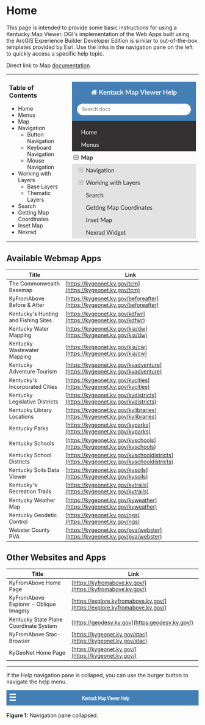 # Home

This page is intended to provide some basic instructions for using a Kentucky Map Viewer.  DGI's implementation of the Web Apps built using the ArcGIS Experience Builder Developer Edition is similar to out-of-the-box templates provided by Esri. Use the links in the navigation pane on the left to quickly access a specific help topic.

Direct link to Map [documentation](map/index.md)

<table style="width:100%; border-collapse: collapse;">
  <tr>
    <td style="vertical-align: top; width: 60%; padding-right: 20px;">
      <h3>Table of Contents</h3>
      <ul>
        <li>Home</li>
        <li>Menus</li>
        <li>Map</li>
        <li>Navigation
          <ul>
            <li>Button Navigation</li>
            <li>Keyboard Navigation</li>
            <li>Mouse Navigation</li>
          </ul>
        </li>
        <li>Working with Layers
          <ul>
            <li>Base Layers</li>
            <li>Thematic Layers</li>
          </ul>
        </li>
        <li>Search</li>
        <li>Getting Map Coordinates</li>
        <li>Inset Map</li>
        <li>Nexrad</li>
      </ul>
    </td>
    <td style="vertical-align: top; text-align: center; width: 30%;"><br>
      <img src="media/navigation-pane.png" width="325" style="max-width: 400px; height: auto;" alt="Navigation Pane" />
    </td>
  </tr>
</table>

## Available Webmap Apps
>>
| Title                                | Link                                                                        |
| -------------------------------------| --------------------------------------------------------------------------- |
| The Commonwealth Basemap             | [https://kygeonet.ky.gov/tcm](https://kygeonet.ky.gov/tcm)                  |
| KyFromAbove Before & After           | [https://kygeonet.ky.gov/beforeafter](https://kygeonet.ky.gov/beforeafter)  |
| Kentucky's Hunting and Fishing Sites | [https://kygeonet.ky.gov/kdfwr](https://kygeonet.ky.gov/kdfwr)              |
| Kentucky Water Mapping               | [https://kygeonet.ky.gov/kia/dw](https://kygeonet.ky.gov/kia/dw)            |
| Kentucky Wastewater Mapping          | [https://kygeonet.ky.gov/kia/cw](https://kygeonet.ky.gov/kia/cw)            |
| Kentucky Adventure Tourism           | [https://kygeonet.ky.gov/kyadventure](https://kygeonet.ky.gov/kyadventure)  |
| Kentucky's Incorporated Cities       | [https://kygeonet.ky.gov/kycities](https://kygeonet.ky.gov/kycities)        |
| Kentucky Legislative Districts       | [https://kygeonet.ky.gov/kydistricts](https://kygeonet.ky.gov/kydistricts)  |
| Kentucky Library Locations           | [https://kygeonet.ky.gov/kylibraries](https://kygeonet.ky.gov/kylibraries)  |
| Kentucky Parks                       | [https://kygeonet.ky.gov/kyparks](https://kygeonet.ky.gov/kyparks)          |
| Kentucky Schools                     | [https://kygeonet.ky.gov/kyschools](https://kygeonet.ky.gov/kyschools)      |
| Kentucky School Districts            | [https://kygeonet.ky.gov/kyschooldistricts](https://kygeonet.ky.gov/kyschooldistricts) |
| Kentucky Soils Data Viewer           | [https://kygeonet.ky.gov/kysoils](https://kygeonet.ky.gov/kysoils)          |
| Kentucky's Recreation Trails         | [https://kygeonet.ky.gov/kytrails](https://kygeonet.ky.gov/kytrails)        |
| Kentucky Weather Map                 | [https://kygeonet.ky.gov/kyweather](https://kygeonet.ky.gov/kyweather)      |
| Kentucky Geodetic Control            | [https://kygeonet.ky.gov/ngs](https://kygeonet.ky.gov/ngs)                  |
| Webster County PVA                   | [https://kygeonet.ky.gov/pva/webster](https://kygeonet.ky.gov/pva/webster)  |  

## Other Websites and Apps
>>
| Title                                  | Link                                                          |                                                                   
|--------------------------------------- | ------------------------------------------------------------- |
| KyFromAbove Home Page                  | [https://kyfromabove.ky.gov/](https://kyfromabove.ky.gov/)    |
| KyFromAbove Explorer - Oblique Imagery | [https://explore.kyfromabove.ky.gov/](https://explore.kyfromabove.ky.gov/) |
| Kentucky State Plane Coordinate System | [https://geodesy.ky.gov](https:geodesy.ky.gov/)               |
| KyFromAbove Stac-Browser               | [https://kygeonet.ky.gov/stac](https://kygeonet.ky.gov/stac)  |
| KyGeoNet Home Page                     | [https://kygeonet.ky.gov/](https://kygeonet.ky.gov/)          | 

___
If the Help navigation pane is collaped, you can use the burger button to navigate the help menu.
<p align="center">
    <img src="media/burger-button.png" height="40" width="auto" />
    <figcaption><strong>Figure 1:</strong> Navigation pane collapsed.</figcaption>
</p>  